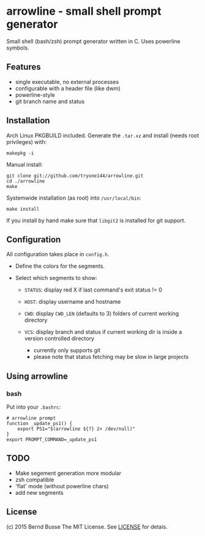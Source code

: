 arrowline - small shell prompt generator
========================================

Small shell (bash/zsh) prompt generator written in C. Uses powerline symbols.

Features
--------

- single executable, no external processes
- configurable with a header file (like dwm)
- powerline-style
- git branch name and status


Installation
------------

Arch Linux PKGBUILD included. Generate the `.tar.xz` and install (needs root privileges) with:

    makepkg -i

Manual install:

    git clone git://github.com/tryone144/arrowline.git
    cd ./arrowline
    make

Systemwide installation (as root) into `/usr/local/bin`:

    make install

If you install by hand make sure that `libgit2` is installed for git support.


Configuration
-------------

All configuration takes place in `config.h`.

- Define the colors for the segments.
- Select which segments to show:

    - `STATUS`: display red X if last command's exit status != 0
    - `HOST`: display username and hostname
    - `CWD`: display `CWD_LEN` (defaults to 3) folders of current working directory
    - `VCS`: display branch and status if current working dir is inside a version controlled directory
        
        - currently only supports git    
        - please note that status fetching may be slow in large projects


Using arrowline
---------------

### bash

Put into your `.bashrc`:

    # arrowline prompt
    function _update_ps1() {
        export PS1="$(arrowline ${?} 2> /dev/null)"
    }
    export PROMPT_COMMAND=_update_ps1


TODO
----

- Make segement generation more modular
- zsh compatible
- 'flat' mode (without powerline chars)
- add new segments

License
-------

(c) 2015 Bernd Busse
The MIT License. See [LICENSE](./LICENSE) for detais.

